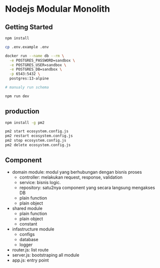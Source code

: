 # Nodejs Modular Monolith

## Getting Started
```bash
npm install

cp .env.example .env

docker run --name db --rm \
  -e POSTGRES_PASSWORD=sandbox \
  -e POSTGRES_USER=sandbox \
  -e POSTGRES_DB=sandbox \
  -p 6543:5432 \
  postgres:13-alpine

# manualy run schema

npm run dev
```

## production
```bash
npm install -g pm2

pm2 start ecosystem.config.js
pm2 restart ecosystem.config.js
pm2 stop ecosystem.config.js
pm2 delete ecosystem.config.js
```

## Component
- domain module: modul yang berhubungan dengan bisnis proses
  - controller: melakukan request, response, validation
  - service: bisnis logic.
  - repository: satu2nya component yang secara langsung mengakses DB
  - plain function
  - plain object
- shared module
  - plain function
  - plain object
  - constant
- infastructure module
  - configs
  - database
  - logger
- router.js: list route
- server.js: bootstraping all module
- app.js: entry point